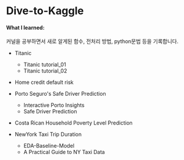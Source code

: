 # Dive-to-Kaggle
#### What I learned:
커널을 공부하면서 새로 알게된 함수, 전처리 방법, python문법 등을 기록합니다.

* Titanic 
  * Titanic tutorial_01 
  * Titanic tutorial_02 
  
* Home credit default risk

* Porto Seguro's Safe Driver Prediction
  * Interactive Porto Insights
  * Safe Driver Prediction
  
* Costa Rican Household Poverty Level Prediction

* NewYork Taxi Trip Duration
  * EDA-Baseline-Model
  * A Practical Guide to NY Taxi Data
 
